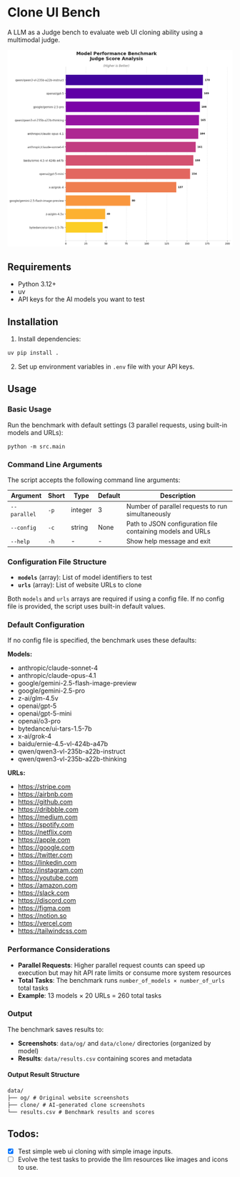 # Clone UI Bench

A LLM as a Judge bench to evaluate web UI cloning ability using a multimodal judge.

![alt text](./resources/image.png)

## Requirements

- Python 3.12+
- uv
- API keys for the AI models you want to test

## Installation

1. Install dependencies:

```bash
uv pip install .
```

2. Set up environment variables in `.env` file with your API keys.

## Usage

### Basic Usage

Run the benchmark with default settings (3 parallel requests, using built-in models and URLs):

```<bash
python -m src.main
```

### Command Line Arguments

The script accepts the following command line arguments:

| Argument     | Short | Type    | Default | Description                                                |
| ------------ | ----- | ------- | ------- | ---------------------------------------------------------- |
| `--parallel` | `-p`  | integer | 3       | Number of parallel requests to run simultaneously          |
| `--config`   | `-c`  | string  | None    | Path to JSON configuration file containing models and URLs |
| `--help`     | `-h`  | -       | -       | Show help message and exit                                 |

### Configuration File Structure

- **`models`** (array): List of model identifiers to test
- **`urls`** (array): List of website URLs to clone

Both `models` and `urls` arrays are required if using a config file. If no config file is provided, the script uses built-in default values.

### Default Configuration

If no config file is specified, the benchmark uses these defaults:

**Models:**

- anthropic/claude-sonnet-4
- anthropic/claude-opus-4.1
- google/gemini-2.5-flash-image-preview
- google/gemini-2.5-pro
- z-ai/glm-4.5v
- openai/gpt-5
- openai/gpt-5-mini
- openai/o3-pro
- bytedance/ui-tars-1.5-7b
- x-ai/grok-4
- baidu/ernie-4.5-vl-424b-a47b
- qwen/qwen3-vl-235b-a22b-instruct
- qwen/qwen3-vl-235b-a22b-thinking

**URLs:**

- https://stripe.com
- https://airbnb.com
- https://github.com
- https://dribbble.com
- https://medium.com
- https://spotify.com
- https://netflix.com
- https://apple.com
- https://google.com
- https://twitter.com
- https://linkedin.com
- https://instagram.com
- https://youtube.com
- https://amazon.com
- https://slack.com
- https://discord.com
- https://figma.com
- https://notion.so
- https://vercel.com
- https://tailwindcss.com

### Performance Considerations

- **Parallel Requests**: Higher parallel request counts can speed up execution but may hit API rate limits or consume more system resources
- **Total Tasks**: The benchmark runs `number_of_models × number_of_urls` total tasks
- **Example**: 13 models × 20 URLs = 260 total tasks

### Output

The benchmark saves results to:

- **Screenshots**: `data/og/` and `data/clone/` directories (organized by model)
- **Results**: `data/results.csv` containing scores and metadata

#### Output Result Structure

```
data/
├── og/ # Original website screenshots
├── clone/ # AI-generated clone screenshots
└── results.csv # Benchmark results and scores
```

## Todos:
* [x] Test simple web ui cloning with simple image inputs.
* [ ] Evolve the test tasks to provide the llm resources like images and icons to use.
